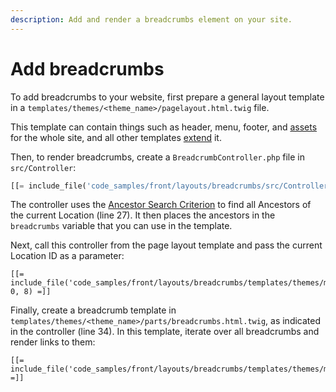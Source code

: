 ```yaml
---
description: Add and render a breadcrumbs element on your site.
---
```


# Add breadcrumbs

To add breadcrumbs to your website, first prepare a general layout template in a `templates/themes/<theme_name>/pagelayout.html.twig` file.

This template can contain things such as header, menu, footer, and [assets](assets.md) for the whole site, and all other templates [extend](templates.md#connecting-templates) it.

Then, to render breadcrumbs, create a `BreadcrumbController.php` file in `src/Controller`:

``` php hl_lines="27 35"
[[= include_file('code_samples/front/layouts/breadcrumbs/src/Controller/BreadcrumbController.php') =]]
```

The controller uses the [Ancestor Search Criterion](ancestor_criterion.md)
to find all Ancestors of the current Location (line 27).
It then places the ancestors in the `breadcrumbs` variable that you can use in the template.

Next, call this controller from the page layout template and pass the current Location ID as a parameter:

``` html+twig
[[= include_file('code_samples/front/layouts/breadcrumbs/templates/themes/my_theme/pagelayout.html.twig', 0, 8) =]]
```

Finally, create a breadcrumb template in `templates/themes/<theme_name>/parts/breadcrumbs.html.twig`, as indicated in the controller (line 34).
In this template, iterate over all breadcrumbs and render links to them:

``` html+twig
[[= include_file('code_samples/front/layouts/breadcrumbs/templates/themes/my_theme/parts/breadcrumbs.html.twig') =]]
```
